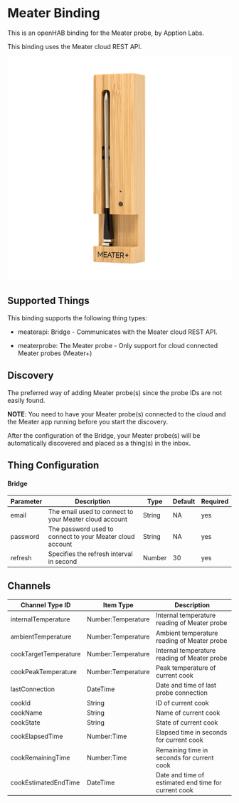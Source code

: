 # Meater Binding

This is an openHAB binding for the Meater probe, by Apption Labs.

This binding uses the Meater cloud REST API.

![Meater+ Probe](doc/meater-plus-side.png)

## Supported Things

This binding supports the following thing types:

- meaterapi: Bridge - Communicates with the Meater cloud REST API.


- meaterprobe: The Meater probe - Only support for cloud connected Meater probes (Meater+) 

## Discovery

The preferred way of adding Meater probe(s) since the probe IDs are not easily found.

**NOTE**: You need to have your Meater probe(s) connected to the cloud and the Meater app running before you start the discovery.

After the configuration of the Bridge, your Meater probe(s) will be automatically discovered and placed as a thing(s) in the inbox.


## Thing Configuration

#### Bridge

| Parameter | Description                                                  | Type   | Default  | Required | 
|-----------|--------------------------------------------------------------|--------|----------|----------|
| email     | The email used to connect to your Meater cloud account       | String | NA       | yes      |
| password  | The password used to connect to your Meater cloud account    | String | NA       | yes      |
| refresh   | Specifies the refresh interval in second                     | Number | 30       | yes      |

## Channels

| Channel Type ID       | Item Type          | Description                                          | 
|-----------------------|--------------------|------------------------------------------------------|
| internalTemperature   | Number:Temperature | Internal temperature reading of Meater probe         |
| ambientTemperature    | Number:Temperature | Ambient temperature reading of Meater probe          |
| cookTargetTemperature | Number:Temperature | Internal temperature reading of Meater probe         |
| cookPeakTemperature   | Number:Temperature | Peak temperature of current cook                     |
| lastConnection        | DateTime           | Date and time of last probe connection               |
| cookId                | String             | ID of current cook                                   |
| cookName              | String             | Name of current cook                                 |
| cookState             | String             | State of current cook                                |
| cookElapsedTime       | Number:Time        | Elapsed time in seconds for current cook             |
| cookRemainingTime     | Number:Time        | Remaining time in seconds for current cook           |
| cookEstimatedEndTime  | DateTime           | Date and time of estimated end time for current cook |





